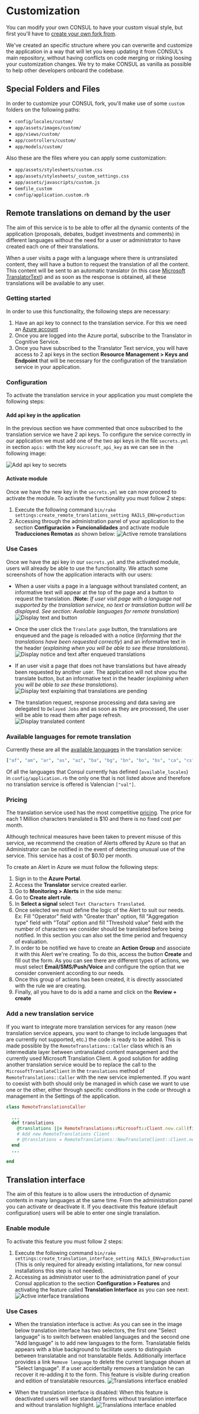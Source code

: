 # Customization

You can modify your own CONSUL to have your custom visual style, but first you'll have to [create your own fork from](../getting_started/create.md).

We've created an specific structure where you can overwrite and customize the application in a way that will let you keep updating it from CONSUL's main repository, without having conflicts on code merging or risking loosing your customization changes. We try to make CONSUL as vanilla as possible to help other developers onboard the codebase.

## Special Folders and Files

In order to customize your CONSUL fork, you'll make use of some `custom` folders on the following paths:

* `config/locales/custom/`
* `app/assets/images/custom/`
* `app/views/custom/`
* `app/controllers/custom/`
* `app/models/custom/`

Also these are the files where you can apply some customization:

* `app/assets/stylesheets/custom.css`
* `app/assets/stylesheets/_custom_settings.css`
* `app/assets/javascripts/custom.js`
* `Gemfile_custom`
* `config/application.custom.rb`

## Remote translations on demand by the user

The aim of this service is to be able to offer all the dynamic contents of the application (proposals, debates, budget investments and comments) in different languages without the need for a user or administrator to have created each one of their translations.

When a user visits a page with a language where there is untranslated content, they will have a button to request the translation of all the content. This content will be sent to an automatic translator (in this case [Microsoft TranslatorText](https://azure.microsoft.com/en-us/products/cognitive-services/translator/)) and as soon as the response is obtained, all these translations will be available to any user.

### Getting started

In order to use this functionality, the following steps are necessary:
1. Have an api key to connect to the translation service. For this we need an [Azure account](https://azure.microsoft.com/en-us/)
1. Once you are logged into the Azure portal, subscribe to the Translator in Cognitive Service.
1. Once you have subscribed to the Translator Text service, you will have access to 2 api keys in the section **Resource Management > Keys and Endpoint** that will be necessary for the configuration of the translation service in your application.

### Configuration

To activate the translation service in your application you must complete the following steps:

#### Add api key in the application

In the previous section we have commented that once subscribed to the translation service we have 2 api keys. To configure the service correctly in our application we must add one of the two api keys in the file `secrets.yml` in section `apis:` with the key `microsoft_api_key` as we can see in the following image:

![Add api key to secrets](../../img/translations/remote_translations/add-api-key-to-secrets.png)

#### Activate module

Once we have the new key in the `secrets.yml` we can now proceed to activate the module. To activate the functionality you must follow 2 steps:
1. Execute the following command `bin/rake settings:create_remote_translations_setting RAILS_ENV=production`
1. Accessing through the administration panel of your application to the section **Configuración > Funcionalidades** and activate module **Traducciones Remotas** as shown below:
![Active remote translations](../../img/translations/remote_translations/active-remote-translations-en.png)

### Use Cases

Once we have the api key in our `secrets.yml` and the activated module, users will already be able to use the functionality.
We attach some screenshots of how the application interacts with our users:
* When a user visits a page in a language without translated content, an informative text will appear at the top of the page and a button to request the translation. (**Note:** *If user visit page with a language not supported by the translation service, no text or translation button will be displayed. See section: Available languages for remote translation*)
![Display text and button](../../img/translations/remote_translations/display-text-and-button-en.png)

* Once the user click the `Translate page` button, the translations are enqueued and the page is reloaded with a notice (*Informing that the translations have been requested correctly*) and an informative text in the header (*explaining when you will be able to see these translations*).
![Display notice and text after enqueued translations](../../img/translations/remote_translations/display-notice-and-text-after-enqueued-en.png)

* If an user visit a page that does not have translations but have already been requested by another user. The application will not show you the translate button, but an informative text in the header (*explaining when you will be able to see these translations*).
![Display text explaining that translations are pending](../../img/translations/remote_translations/display-text-translations-pending-en.png)

* The translation request, response processing and data saving are delegated to `Delayed Jobs` and as soon as they are processed, the user will be able to read them after page refresh.
![Display translated content](../../img/translations/remote_translations/display-translated-content-en.png)

### Available languages for remote translation

Currently these are all the [available languages](https://api.cognitive.microsofttranslator.com/languages?api-version=3.0) in the translation service:

```yml
["af", "am", "ar", "as", "az", "ba", "bg", "bn", "bo", "bs", "ca", "cs", "cy", "da", "de", "dv", "el", "en", "es", "et", "eu", "fa", "fi", "fil", "fj", "fo", "fr", "fr-CA", "ga", "gl", "gu", "ha", "he", "hi", "hr", "hsb", "ht", "hu", "hy", "id", "ig", "ikt", "is", "it", "iu", "iu-Latn", "ja", "ka", "kk", "km", "kmr", "kn", "ko", "ku", "ky", "ln", "lo", "lt", "lug", "lv", "lzh", "mg", "mi", "mk", "ml", "mn-Cyrl", "mn-Mong", "mr", "ms", "mt", "mww", "my", "nb", "ne", "nl", "nso", "nya", "or", "otq", "pa", "pl", "prs", "ps", "pt", "pt-PT", "ro", "ru", "run", "rw", "sk", "sl", "sm", "sn", "so", "sq", "sr-Cyrl", "sr-Latn", "st", "sv", "sw", "ta", "te", "th", "ti", "tk", "tlh-Latn", "tlh-Piqd", "tn", "to", "tr", "tt", "ty", "ug", "uk", "ur", "uz", "vi", "xh", "yo", "yua", "yue", "zh-Hans", "zh-Hant", "zu"]
```

Of all the languages that Consul currently has defined (`available_locales`) in `config/application.rb` the only one that is not listed above and therefore no translation service is offered is Valencian `["val"]`.

### Pricing

The translation service used has the most competitive [pricing](https://azure.microsoft.com/en-us/pricing/details/cognitive-services/translator/).
The price for each 1 Million characters translated is $10 and there is no fixed cost per month.

Although technical measures have been taken to prevent misuse of this service, we recommend the creation of Alerts offered by Azure so that an Administrator can be notified in the event of detecting unusual use of the service. This service has a cost of $0.10 per month.

To create an Alert in Azure we must follow the following steps:
1. Sign in to the **Azure Portal**.
1. Access the **Translator** service created earlier.
1. Go to **Monitoring > Alerts** in the side menu:
  1. Go to **Create alert rule**.
  1. In **Select a signal** select `Text Characters Translated`.
  1. Once selected we must define the logic of the Alert to suit our needs. Ex: Fill "Operator" field with "Greater than" option, fill "Aggregation type" field with "Total" option and fill "Threshold value" field with the number of characters we consider should be translated before being notified. In this section you can also set the time period and frequency of evaluation.
  1. In order to be notified we have to create an **Action Group** and associate it with this Alert we're creating. To do this, access the button **Create** and fill out the form. As you can see there are different types of actions, we must select **Email/SMS/Push/Voice** and configure the option that we consider convenient according to our needs.
  1. Once this group of actions has been created, it is directly associated with the rule we are creating.
  1. Finally, all you have to do is add a name and click on the **Review + create**

### Add a new translation service

If you want to integrate more translation services for any reason (new translation service appears, you want to change to include languages that are currently not supported, etc.) the code is ready to be added.
This is made possible by the `RemoteTranslations::Caller` class which is an intermediate layer between untranslated content management and the currently used Microsoft Translation Client.
A good solution for adding another translation service would be to replace the call to the `MicrosoftTranslateClient` in the `translations` method of `RemoteTranslations::Caller` with the new service implemented.
If you want to coexist with both should only be managed in which case we want to use one or the other, either through specific conditions in the code or through a management in the Settings of the application.

```ruby
class RemoteTranslationsCaller

  ...
  def translations
    @translations ||= RemoteTranslations::Microsoft::Client.new.call(fields_values, locale)
    # Add new RemoteTranslations Client
    # @translations = RemoteTranslations::NewTranslateClient::Client.new.call(fields_values, locale_to)
  end
  ...

end
```

## Translation interface

The aim of this feature is to allow users the introduction of dynamic contents in many languages at the same time. From the administration panel you can activate or deactivate it. If you deactivate this feature (default configuration) users will be able to enter one single translation.

### Enable module

To activate this feature you must follow 2 steps:
1. Execute the following command `bin/rake settings:create_translation_interface_setting RAILS_ENV=production` (This is only required for already existing intallations, for new consul installations this step is not needed).
2. Accessing as administrator user to the administration panel of your Consul application to the section **Configuration > Features** and activating the feature called **Translation Interface** as you can see next:
![Active interface translations](../../img/translations/interface_translations/active-interface-translations-en.png)

### Use Cases

* When the translation interface is active:
As you can see in the image below translation interface has two selectors, the first one "Select language" is to switch between enabled languages and the second one "Add language" is to add new languages to the form. Translatable fields appears with a blue background to facilitate users to distinguish between translatable and not translatable fields. Additionally interface provides a link `Remove language` to delete the current language shown at "Select language". If a user accidentally removes a translation he can recover it re-adding it to the form.
This feature is visible during creation and edition of translatable resources.
![Translations interface enabled](../../img/translations/interface_translations/translations-interface-enabled-en.png)

* When the translation interface is disabled:
When this feature is deactivated users will see standard forms without translation interface and without translation highlight.
![Translations interface enabled](../../img/translations/interface_translations/translations-interface-disabled-en.png)
